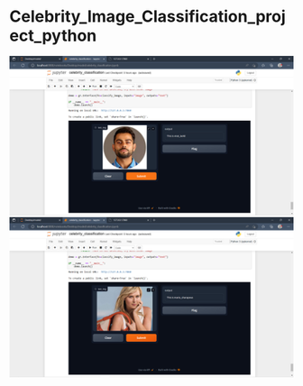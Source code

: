 <h1>Celebrity_Image_Classification_project_python</h1>

<img src="./result/result_1.png"/>
<img src="./result/result_2.png"/>
